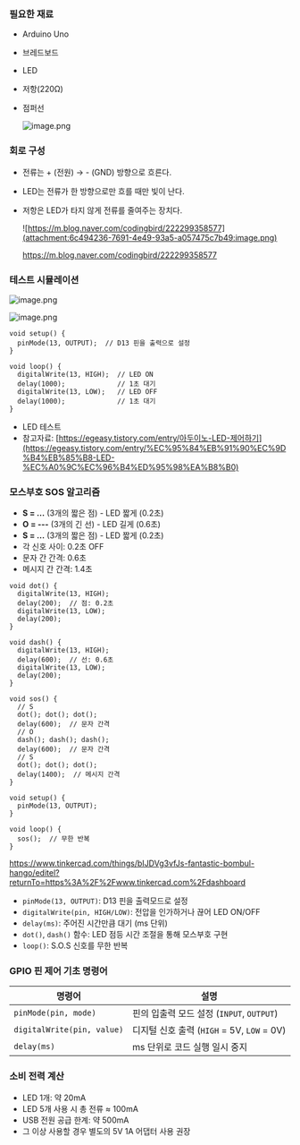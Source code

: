 ### 필요한 재료

- Arduino Uno
- 브레드보드
- LED
- 저항(220Ω)
- 점퍼선
    
    ![image.png](attachment:8b2676dc-97b3-4669-be1b-d7439eb004c6:image.png)
    

### 회로 구성

- 전류는 + (전원) → - (GND) 방향으로 흐른다.
- LED는 전류가 한 방향으로만 흐를 때만 빛이 난다.
- 저항은 LED가 타지 않게 전류를 줄여주는 장치다.
    
    ![https://m.blog.naver.com/codingbird/222299358577](attachment:6c494236-7691-4e49-93a5-a057475c7b49:image.png)
    
    https://m.blog.naver.com/codingbird/222299358577
    

### 테스트 시뮬레이션

![image.png](attachment:8fcddaa6-de2c-4314-a8d5-2bf3ed2ff35b:image.png)

![image.png](attachment:788f2105-66b8-41f5-a085-22f4c31fadce:image.png)

```arduino
void setup() {
  pinMode(13, OUTPUT);  // D13 핀을 출력으로 설정
}

void loop() {
  digitalWrite(13, HIGH);  // LED ON
  delay(1000);             // 1초 대기
  digitalWrite(13, LOW);   // LED OFF
  delay(1000);             // 1초 대기
}
```

- LED 테스트
- 참고자료: [https://egeasy.tistory.com/entry/아두이노-LED-제어하기](https://egeasy.tistory.com/entry/%EC%95%84%EB%91%90%EC%9D%B4%EB%85%B8-LED-%EC%A0%9C%EC%96%B4%ED%95%98%EA%B8%B0)

### 모스부호 SOS 알고리즘

- **S = ...** (3개의 짧은 점) - LED 짧게 (0.2초)
- **O = ---** (3개의 긴 선) - LED 길게 (0.6초)
- **S = ...** (3개의 짧은 점) - LED 짧게 (0.2초)
- 각 신호 사이: 0.2초 OFF
- 문자 간 간격: 0.6초
- 메시지 간 간격: 1.4초

```arduino
void dot() {
  digitalWrite(13, HIGH);
  delay(200);  // 점: 0.2초
  digitalWrite(13, LOW);
  delay(200);
}

void dash() {
  digitalWrite(13, HIGH);
  delay(600);  // 선: 0.6초
  digitalWrite(13, LOW);
  delay(200);
}

void sos() {
  // S
  dot(); dot(); dot();
  delay(600);  // 문자 간격
  // O
  dash(); dash(); dash();
  delay(600);  // 문자 간격
  // S
  dot(); dot(); dot();
  delay(1400);  // 메시지 간격
}

void setup() {
  pinMode(13, OUTPUT);
}

void loop() {
  sos();  // 무한 반복
}
```

https://www.tinkercad.com/things/bIJDVg3vfJs-fantastic-bombul-hango/editel?returnTo=https%3A%2F%2Fwww.tinkercad.com%2Fdashboard

- `pinMode(13, OUTPUT)`: D13 핀을 출력모드로 설정
- `digitalWrite(pin, HIGH/LOW)`: 전압을 인가하거나 끊어 LED ON/OFF
- `delay(ms)`: 주어진 시간만큼 대기 (ms 단위)
- `dot()`, `dash()` 함수: LED 점등 시간 조절을 통해 모스부호 구현
- `loop()`: S.O.S 신호를 무한 반복

### GPIO 핀 제어 기초 명령어

| 명령어 | 설명 |
| --- | --- |
| `pinMode(pin, mode)` | 핀의 입출력 모드 설정 (`INPUT`, `OUTPUT`) |
| `digitalWrite(pin, value)` | 디지털 신호 출력 (`HIGH` = 5V, `LOW` = 0V) |
| `delay(ms)` | ms 단위로 코드 실행 일시 중지 |

### 소비 전력 계산

- LED 1개: 약 20mA
- LED 5개 사용 시 총 전류 ≈ 100mA
- USB 전원 공급 한계: 약 500mA
- 그 이상 사용할 경우 별도의 5V 1A 어댑터 사용 권장